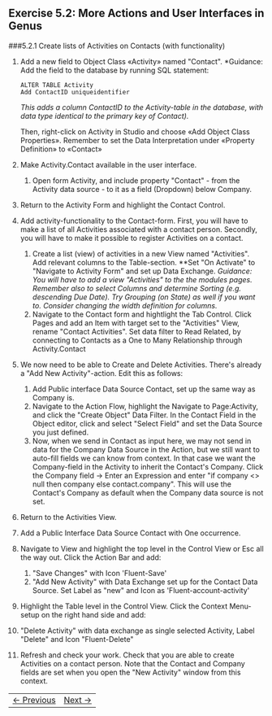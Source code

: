 ## Exercise 5.2: More Actions and User Interfaces in Genus

###5.2.1 Create lists of Activities on Contacts (with functionality)

1. Add a new field to Object Class «Activity» named "Contact".
   *Guidance: Add the field to the database by running SQL statement:

   ```
   ALTER TABLE Activity
   Add ContactID uniqueidentifier
   ```

   *This adds a column ContactID to the Activity-table in the database, with data type identical to the primary key of Contact).*

   Then, right-click on Activity in Studio and choose «Add Object Class Properties». Remember to set the Data Interpretation under «Property Definition» to «Contact»  
3. Make Activity.Contact available in the user interface.
   1. Open form Activity, and include property "Contact" - from the Activity data source - to it as a field (Dropdown) below Company.
<!--2. The drop-down should be limited to show only Active Contacts belonging to the Company of the selected Activity. Hence, you will have to define a new data filter in the module named "Active Contacts-->
   3. Return to the Activity Form and highlight the Contact Control.

4. Add activity-functionality to the Contact-form. First, you will have to make a list of all Activities associated with a contact person. Secondly, you will have to make it possible to register Activities on a contact.
   1. Create a list (view) of activities in a new View named "Activities". Add relevant columns to the Table-section. **Set "On Activate" to "Navigate to Activity Form" and set up Data Exchange.
      *Guidance: You will have to add a view "Activities" to the the modules pages. Remember also to select Columns and determine Sorting (e.g. descending Due Date). Try Grouping (on State) as well if you want to. Consider changing the width definition for columns.*
   2. Navigate to the Contact form and hightlight the Tab Control. Click Pages and add an Item with target set to the "Activities" View, rename "Contact Activities". Set data filter to Read Related, by connecting to Contacts as a One to Many Relationship through Activity.Contact

5. We now need to be able to Create and Delete Activities. There's already a "Add New Activity"-action. Edit this as follows:
    1. Add Public interface Data Source Contact, set up the same way as Company is.
    2. Navigate to the Action Flow, highlight the Navigate to Page:Activity, and click the "Create Object" Data Filter. In the Contact Field in the Object editor, click and select "Select Field" and set the Data Source you just defined.
    3. Now, when we send in Contact as input here, we may not send in data for the Company Data Source in the Action, but we still want to auto-fill fields we can know from context. In that case we want the Company-field in the Activity to inherit the Contact's Company. Click the Company field -> Enter an Expression and enter "if company <> null then company
    else contact.company". This will use the Contact's Company as default when the Company data source is not set.

6. Return to the Activities View.

7. Add a Public Interface Data Source Contact with One occurrence.

8. Navigate to View and highlight the top level in the Control View or Esc all the way out. Click the Action Bar and add:
    1. "Save Changes" with Icon 'Fluent-Save'
    2. "Add New Activity" with Data Exchange set up for the Contact Data Source. Set Label as "new" and Icon as 'Fluent-account-activity'
8. Highlight the Table level in the Control View. Click the Context Menu-setup on the right hand side and add:    
  3. "Delete Activity" with data exchange as single selected Activity, Label "Delete" and Icon "Fluent-Delete"

4. Refresh and check your work. Check that you are able to create Activities on a contact person. Note that the Contact and Company fields are set when you open the "New Activity" window from this context.


<!--
###3. Add a Contact Log to Contact

This exercise is not strictly necessary for the remaining set of tasks. However, it contains an interesting new concept - «Part of composition».

We want the user to be able to write and add lines to a Contact log (similar to «Company Log» which exist under Company).
1. Create a new Object Class called "Contact Log". When you run through the wizard to add the new Object Class, remember to define the Data Interpretation of Created By (User) and Contact (Contact). In the last step of the wizard, choose Part of Composition "Contact".

   *Guidance: You can use the following SQL query to create the database table:*

   ```
   CREATE TABLE ContactLog (
    ContactLogID uniqueidentifier PRIMARY KEY,
    "Subject" varchar(1000),
    CreatedDate datetime,
    CreatedByUserID uniqueidentifier,
    ContactID uniqueidentifier
    )
   ```

   By setting Contact Log to be part of Contact's composition, Contact Log will inherit security and audit trail settings from the Contact Object Class. Set it up like the screenshot below:
![oppg3fig9.JPG](media/oppg3fig9.JPG)
2. Assign Default values to Created By and Created Date, and set Subject to "required".
3. Make a form «Contact Log».
   1. This should only have one single Data Source: Contact Log (remember to uncheck Private and set Max Occurence = Allow one object).
   2. View (properties): Change Style to "Dialog Box" and Buttons to "OK and Cancel". Set Alignment = "Fixed", Width = 800 and Height = 400. *Comment: The reason for chosing "Dialog Box" is that we don't need a save-button in this form. It will be opened modally from the list of Log objects on Contact, and by clicking OK, the form will be closed and changes saved in the Contact-form instead.*
   3. View: This should only display the «Subject»-field. Drag it into the view, and change the following properties of the field:
      1. Check Multiline and Word Wrap
      2. Set Vertical Alignment to «Stretch»
      3. Set Label Position to «Top».
4. Add Contact Log to the Contact-form.
   1. Add a new GroupBox inside the RIGHT GROUP BOX that you made earlier (which perhaps is a Group now?). Give it label "Log:", and check property Transparent Title Area. Set Border Thickness to 0.
   2. Add a grid inside the GroupBox. Bind the grid to Data Source «Contact» and Field «Contact Log». Select Columns to show and define the Sorting (Created Date, descending). **NB: You may need to re-start Genus Studio to do this!**. *Comment: Since Contact Log is part of composition and we don't need to filter out anything, Contact Log don't have to be a Data Source on its own. The grid is now bound to the group of log objects that is "attached" to the Contact in the Data Source.*
   3. Add a Command to the ContactLog-grid for opening a Contact Log (through form «Contact Log»). This should be enabled if Contact.Log.Single Selected has value. Also add an event to the grid which executes the command.
      *Guidance: As the «Contact Log»-form is a dialog box, it can't save changes on its own. Accordingly, choose Two-Way binding (as shown below) when setting up the Event.
   ![oppg3fig10.JPG](media/oppg3fig10.JPG)
      Data Binding:
   ![oppg3fig11.JPG](media/oppg3fig11.JPG)
   4. Add also a Command and an Event for New and Delete, respectively. Place both the commands and the events on the Contact Log grid itself.
      1. New: *Guidance: The opening of Contact Log in "Create"-mode is also two-way bound. Consequently, a new object is created in the Contact Log-form, but is not saved before the object is brought back to the Contact-form and the Save-button is pressed. See screenshot below:*
      ![oppg3fig12.JPG](media/oppg3fig12.JPG)
      2. Delete: *Guidance: Se screenshot below: (Command)*
      ![oppg3fig13.JPG](media/oppg3fig13.JPG)
5. Deploy and test creation, modification and deletion of a Contact's log objects in the client.
-->

<table>
   <tr><td><a href="exercise-05-1.md"><- Previous</a></td><td align="right"><a href="exercise-06-1.md">Next -></a></td></tr>
</table>
